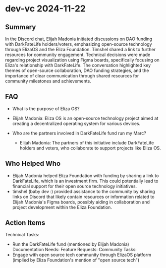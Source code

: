# dev-vc 2024-11-22

## Summary
 In the Discord chat, Elijah Madonia initiated discussions on DAO funding with DarkFateLife holders/voters, emphasizing open-source technology through ElizaOS and the Eliza Foundation. Timshel shared a link to further resources for community engagement. Technical decisions were made regarding project visualization using Figma boards, specifically focusing on Eliza's relationship with DarkFateLife. The conversation highlighted key themes of open-source collaboration, DAO funding strategies, and the importance of clear communication through shared resources for community milestones and achievements.

## FAQ
 - What is the purpose of Eliza OS?
  - Elijah Madonia: Eliza OS is an open-source technology project aimed at creating a decentralized operating system for various devices.

- Who are the partners involved in DarkFateLife fund run my Marc?
  - Elijah Madonia: The partners of this initiative include DarkFateLife holders and voters, who collaborate to support projects like Eliza OS.

## Who Helped Who
 - Elijah Madonia helped Eliza Foundation with funding by sharing a link to DarkFateLife, which is an investment firm. This could potentially lead to financial support for their open source technology initiatives.
- timshel (baby dev :) provided assistance to the community by sharing links on Discord that likely contain resources or information related to Elijah Madonia's Figma boards, possibly aiding in collaboration and project development within the Eliza Foundation.

## Action Items
 Technical Tasks:
  - Run the DarkFateLife fund (mentioned by Elijah Madonia)
Documentation Needs:
Feature Requests:
Community Tasks:
- Engage with open source tech community through ElizaOS platform (implied by Eliza Foundation's mention of "open source tech")

